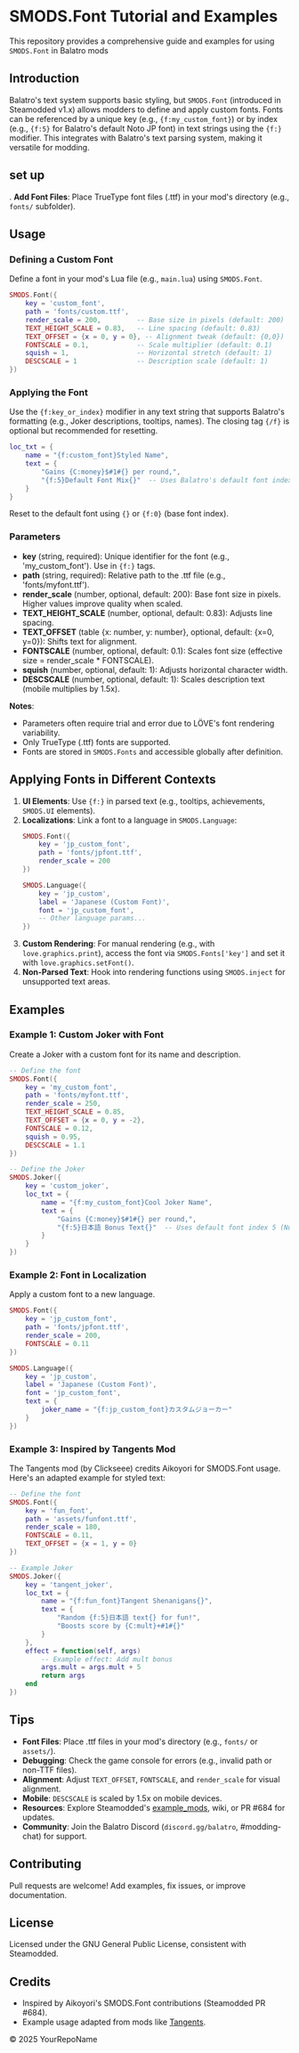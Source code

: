 
# SMODS.Font Tutorial and Examples

This repository provides a comprehensive guide and examples for using `SMODS.Font` in Balatro mods 

## Introduction
Balatro's text system supports basic styling, but `SMODS.Font` (introduced in Steamodded v1.x) allows modders to define and apply custom fonts. Fonts can be referenced by a unique key (e.g., `{f:my_custom_font}`) or by index (e.g., `{f:5}` for Balatro's default Noto JP font) in text strings using the `{f:}` modifier. This integrates with Balatro's text parsing system, making it versatile for modding.

## set up
. **Add Font Files**: Place TrueType font files (.ttf) in your mod's directory (e.g., `fonts/` subfolder).

## Usage
### Defining a Custom Font
Define a font in your mod's Lua file (e.g., `main.lua`) using `SMODS.Font`. 

```lua
SMODS.Font({
    key = 'custom_font',
    path = 'fonts/custom.ttf',
    render_scale = 200,         -- Base size in pixels (default: 200)
    TEXT_HEIGHT_SCALE = 0.83,   -- Line spacing (default: 0.83)
    TEXT_OFFSET = {x = 0, y = 0}, -- Alignment tweak (default: {0,0})
    FONTSCALE = 0.1,            -- Scale multiplier (default: 0.1)
    squish = 1,                 -- Horizontal stretch (default: 1)
    DESCSCALE = 1               -- Description scale (default: 1)
})
```

### Applying the Font
Use the `{f:key_or_index}` modifier in any text string that supports Balatro's formatting (e.g., Joker descriptions, tooltips, names). The closing tag `{/f}` is optional but recommended for resetting.

```lua
loc_txt = {
    name = "{f:custom_font}Styled Name",
    text = {
        "Gains {C:money}$#1#{} per round,",
        "{f:5}Default Font Mix{}"  -- Uses Balatro's default font index 5 (Noto JP)
    }
}
```

Reset to the default font using `{}` or `{f:0}` (base font index).

### Parameters
- **key** (string, required): Unique identifier for the font (e.g., 'my_custom_font'). Use in `{f:}` tags.
- **path** (string, required): Relative path to the .ttf file (e.g., 'fonts/myfont.ttf').
- **render_scale** (number, optional, default: 200): Base font size in pixels. Higher values improve quality when scaled.
- **TEXT_HEIGHT_SCALE** (number, optional, default: 0.83): Adjusts line spacing.
- **TEXT_OFFSET** (table {x: number, y: number}, optional, default: {x=0, y=0}): Shifts text for alignment.
- **FONTSCALE** (number, optional, default: 0.1): Scales font size (effective size = render_scale * FONTSCALE).
- **squish** (number, optional, default: 1): Adjusts horizontal character width.
- **DESCSCALE** (number, optional, default: 1): Scales description text (mobile multiplies by 1.5x).

**Notes**:
- Parameters often require trial and error due to LÖVE's font rendering variability.
- Only TrueType (.ttf) fonts are supported.
- Fonts are stored in `SMODS.Fonts` and accessible globally after definition.

## Applying Fonts in Different Contexts
1. **UI Elements**: Use `{f:}` in parsed text (e.g., tooltips, achievements, `SMODS.UI` elements).
2. **Localizations**: Link a font to a language in `SMODS.Language`:
   ```lua
   SMODS.Font({
       key = 'jp_custom_font',
       path = 'fonts/jpfont.ttf',
       render_scale = 200
   })

   SMODS.Language({
       key = 'jp_custom',
       label = 'Japanese (Custom Font)',
       font = 'jp_custom_font',
       -- Other language params...
   })
   ```
3. **Custom Rendering**: For manual rendering (e.g., with `love.graphics.print`), access the font via `SMODS.Fonts['key']` and set it with `love.graphics.setFont()`.
4. **Non-Parsed Text**: Hook into rendering functions using `SMODS.inject` for unsupported text areas.

## Examples
### Example 1: Custom Joker with Font
Create a Joker with a custom font for its name and description.

```lua
-- Define the font
SMODS.Font({
    key = 'my_custom_font',
    path = 'fonts/myfont.ttf',
    render_scale = 250,
    TEXT_HEIGHT_SCALE = 0.85,
    TEXT_OFFSET = {x = 0, y = -2},
    FONTSCALE = 0.12,
    squish = 0.95,
    DESCSCALE = 1.1
})

-- Define the Joker
SMODS.Joker({
    key = 'custom_joker',
    loc_txt = {
        name = "{f:my_custom_font}Cool Joker Name",
        text = {
            "Gains {C:money}$#1#{} per round,",
            "{f:5}日本語 Bonus Text{}"  -- Uses default font index 5 (Noto JP)
        }
    }
})
```

### Example 2: Font in Localization
Apply a custom font to a new language.

```lua
SMODS.Font({
    key = 'jp_custom_font',
    path = 'fonts/jpfont.ttf',
    render_scale = 200,
    FONTSCALE = 0.11
})

SMODS.Language({
    key = 'jp_custom',
    label = 'Japanese (Custom Font)',
    font = 'jp_custom_font',
    text = {
        joker_name = "{f:jp_custom_font}カスタムジョーカー"
    }
})
```

### Example 3: Inspired by Tangents Mod
The Tangents mod (by Clickseee) credits Aikoyori for SMODS.Font usage. Here's an adapted example for styled text:

```lua
-- Define the font
SMODS.Font({
    key = 'fun_font',
    path = 'assets/funfont.ttf',
    render_scale = 180,
    FONTSCALE = 0.11,
    TEXT_OFFSET = {x = 1, y = 0}
})

-- Example Joker
SMODS.Joker({
    key = 'tangent_joker',
    loc_txt = {
        name = "{f:fun_font}Tangent Shenanigans{}",
        text = {
            "Random {f:5}日本語 text{} for fun!",
            "Boosts score by {C:mult}+#1#{}"
        }
    },
    effect = function(self, args)
        -- Example effect: Add mult bonus
        args.mult = args.mult + 5
        return args
    end
})
```

## Tips
- **Font Files**: Place .ttf files in your mod's directory (e.g., `fonts/` or `assets/`).
- **Debugging**: Check the game console for errors (e.g., invalid path or non-TTF files).
- **Alignment**: Adjust `TEXT_OFFSET`, `FONTSCALE`, and `render_scale` for visual alignment.
- **Mobile**: `DESCSCALE` is scaled by 1.5x on mobile devices.
- **Resources**: Explore Steamodded's [example_mods](https://github.com/Steamodded/smods/tree/main/example_mods), wiki, or PR #684 for updates.
- **Community**: Join the Balatro Discord (`discord.gg/balatro`, #modding-chat) for support.

## Contributing
Pull requests are welcome! Add examples, fix issues, or improve documentation.

## License
Licensed under the GNU General Public License, consistent with Steamodded.

## Credits
- Inspired by Aikoyori's SMODS.Font contributions (Steamodded PR #684).
- Example usage adapted from mods like [Tangents](https://github.com/Clickseee/Tangents).

© 2025 YourRepoName
